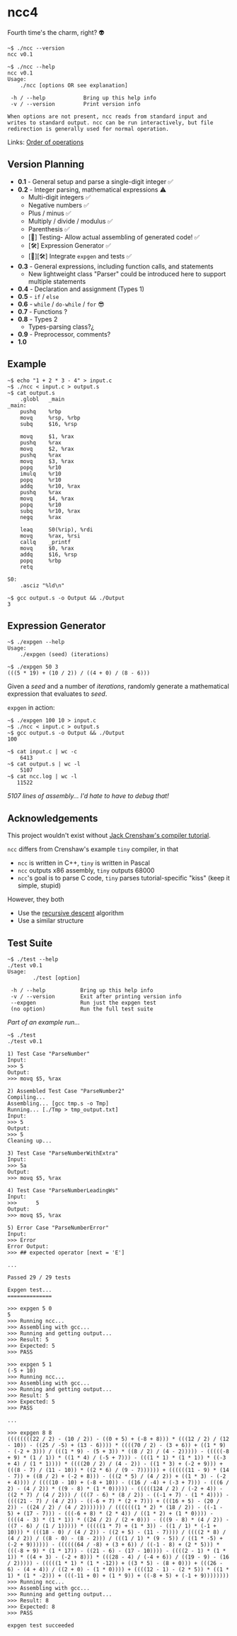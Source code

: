 # ncc4

Fourth time's the charm, right? 👽

```
~$ ./ncc --version
ncc v0.1
```
```
~$ ./ncc --help
ncc v0.1
Usage:
    ./ncc [options OR see explanation]

 -h / --help            Bring up this help info
 -v / --version         Print version info

When options are not present, ncc reads from standard input and
writes to standard output. ncc can be run interactively, but file
redirection is generally used for normal operation.
```

Links: [Order of operations](https://en.cppreference.com/w/c/language/operator_precedence)

## Version Planning

* **0.1** - General setup and parse a single-digit integer ✅
* **0.2** - Integer parsing, mathematical expressions ⚠️
    * Multi-digit integers ✅
    * Negative numbers ✅
    * Plus / minus ✅
    * Multiply / divide / modulus ✅
    * Parenthesis ✅
    * [🧪] Testing- Allow actual assembling of generated code! ✅
    * [🛠] Expression Generator ✅
    * [🧪][🛠] Integrate `expgen` and tests ✅
* **0.3** - General expressions, including function calls, and statements
    * New lightweight class "Parser" could be introduced here to support multiple statements
* **0.4** - Declaration and assignment (Types 1)
* **0.5** - `if` / `else`
* **0.6** - `while` / `do-while` / `for` 😎
* **0.7** - Functions ?
* **0.8** - Types 2
    * Types-parsing class?¿
* **0.9** - Preprocessor, comments?
* **1.0**

## Example

```
~$ echo "1 + 2 * 3 - 4" > input.c
~$ ./ncc < input.c > output.s
~$ cat output.s
    .globl   _main
_main:
    pushq    %rbp
    movq     %rsp, %rbp
    subq     $16, %rsp

    movq     $1, %rax
    pushq    %rax
    movq     $2, %rax
    pushq    %rax
    movq     $3, %rax
    popq     %r10
    imulq    %r10
    popq     %r10
    addq     %r10, %rax
    pushq    %rax
    movq     $4, %rax
    popq     %r10
    subq     %r10, %rax
    negq     %rax

    leaq     S0(%rip), %rdi
    movq     %rax, %rsi
    callq    _printf
    movq     $0, %rax
    addq     $16, %rsp
    popq     %rbp
    retq

S0:
    .asciz "%ld\n"

~$ gcc output.s -o Output && ./Output
3
```

## Expression Generator

```
~$ ./expgen --help
Usage:
    ./expgen (seed) (iterations)

~$ ./expgen 50 3
(((5 * 19) + (10 / 2)) / ((4 + 0) / (8 - 6)))
```

Given a _seed_ and a number of _iterations_, randomly generate a mathematical expression that evaluates to _seed_.

`expgen` in action:
```
~$ ./expgen 100 10 > input.c
~$ ./ncc < input.c > output.s
~$ gcc output.s -o Output && ./Output
100
```
```
~$ cat input.c | wc -c
    6413
~$ cat output.s | wc -l
    5107
~$ cat ncc.log | wc -l
   11522
```
_5107 lines of assembly... I'd hate to have to debug that!_

## Acknowledgements

This project wouldn't exist without [Jack Crenshaw's compiler tutorial](https://compilers.iecc.com/crenshaw/).

`ncc` differs from Crenshaw's example `tiny` compiler, in that
* `ncc` is written in C++, `tiny` is written in Pascal
* `ncc` outputs x86 assembly, `tiny` outputs 68000
* `ncc`'s goal is to parse C code, `tiny` parses tutorial-specific "kiss" (keep it simple, stupid)

However, they both
* Use the [recursive descent](https://en.wikipedia.org/wiki/Recursive_descent_parser) algorithm
* Use a similar structure

## Test Suite

```
~$ ./test --help
./test v0.1
Usage:
        ./test [option]

 -h / --help           Bring up this help info
 -v / --version        Exit after printing version info
 --expgen              Run just the expgen test
 (no option)           Run the full test suite
```

_Part of an example run..._
```
~$ ./test 
./test v0.1

1) Test Case "ParseNumber"
Input:
>>> 5
Output:
>>> movq $5, %rax

2) Assembled Test Case "ParseNumber2"
Compiling...
Assembling... [gcc tmp.s -o Tmp]
Running... [./Tmp > tmp_output.txt]
Input:
>>> 5
Output:
>>> 5
Cleaning up...

3) Test Case "ParseNumberWithExtra"
Input:
>>> 5a
Output:
>>> movq $5, %rax

4) Test Case "ParseNumberLeadingWs"
Input:
>>>      5
Output:
>>> movq $5, %rax

5) Error Case "ParseNumberError"
Input:
>>> Error
Error Output:
>>> ## expected operator [next = 'E']

...

Passed 29 / 29 tests

Expgen test...
==============

>>> expgen 5 0
5
>>> Running ncc...
>>> Assembling with gcc...
>>> Running and getting output...
>>> Result: 5
>>> Expected: 5
>>> PASS

>>> expgen 5 1
(-5 + 10)
>>> Running ncc...
>>> Assembling with gcc...
>>> Running and getting output...
>>> Result: 5
>>> Expected: 5
>>> PASS

...

>>> expgen 8 8
((((((((22 / 2) - (10 / 2)) - ((0 + 5) + (-8 + 8))) * (((12 / 2) / (12 - 10)) - ((25 / -5) + (13 - 6)))) * ((((70 / 2) - (3 + 6)) + ((1 * 9) - (-2 + 3))) / (((1 * 9) - (5 + 3)) * ((8 / 2) / (4 - 2))))) - (((((-8 + 9) * (1 / 1)) * ((1 * 4) / (-5 + 7))) - (((1 * 1) * (1 * 1)) * ((-3 + 4) / (1 * 1)))) * ((((20 / 2) / (4 - 2)) - ((1 * 3) + (-2 + 9))) + (((8 - 7) / (11 - 10)) * ((2 * 6) / (9 - 7)))))) + ((((((11 - 9) * (14 - 7)) + ((8 / 2) + (-2 + 8))) - (((2 * 5) / (4 / 2)) + ((1 * 3) - (-2 + 4)))) / ((((10 - 10) + (-8 + 10)) - ((16 / -4) + (-3 + 7))) - (((6 / 2) - (4 / 2)) * ((9 - 8) * (1 * 0))))) - (((((124 / 2) / (-2 + 4)) - ((2 * 7) / (4 / 2))) / (((7 - 6) * (8 / 2)) - ((-1 + 7) - (1 * 4)))) - ((((21 - 7) / (4 / 2)) - ((-6 + 7) * (2 + 7))) + (((16 + 5) - (20 / 2)) - ((24 / 2) / (4 / 2))))))) / (((((((1 * 2) * (18 / 2)) - ((-1 - 5) + (17 - 7))) - (((-6 + 8) * (2 * 4)) / ((1 * 2) + (1 * 0)))) - ((((4 - 3) * (1 * 1)) * ((24 / 2) / (2 + 0))) - (((9 - 8) * (4 / 2)) - ((7 - 6) / (1 / 1))))) * (((((1 * 7) + (1 * 3)) - ((1 / 1) * (-1 + 10))) * (((18 - 0) / (4 / 2)) - ((2 + 5) - (11 - 7)))) / ((((2 * 8) / (4 / 2)) / ((8 - 0) - (8 - 2))) / (((1 / 1) * (9 - 5)) / ((1 * -5) + (-2 + 9)))))) - ((((((64 / -8) + (3 + 6)) / ((-1 - 8) + (2 * 5))) * (((-8 + 9) * (1 * 17)) - ((21 - 6) - (17 - 10)))) - ((((2 - 1) * (1 * 1)) * ((4 + 3) - (-2 + 8))) * (((28 - 4) / (-4 + 6)) / ((19 - 9) - (16 / 2))))) - (((((1 * 1) * (1 * -12)) + ((3 * 5) - (8 + 0))) + (((26 - 6) - (4 + 4)) / ((2 + 0) - (1 * 0)))) + ((((12 - 1) - (2 * 5)) * ((1 * 1) * (1 * -2))) + (((-11 + 0) + (1 * 9)) + ((-8 + 5) + (-1 + 9))))))))
>>> Running ncc...
>>> Assembling with gcc...
>>> Running and getting output...
>>> Result: 8
>>> Expected: 8
>>> PASS

expgen test succeeded
```
